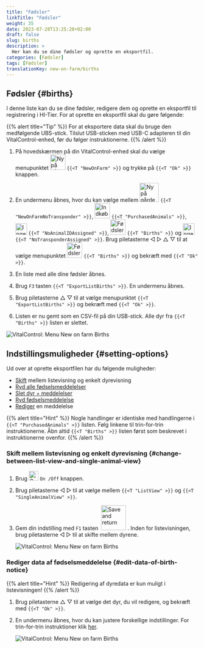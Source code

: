 ```yaml
---
title: "Fødsler"
linkTitle: "Fødsler"
weight: 35
date: 2023-07-28T13:25:28+02:00
draft: false
slug: births
description: >
  Her kan du se dine fødsler og oprette en eksportfil.
categories: [Fødsler]
tags: [Fødsler]
translationKey: new-on-farm/births
---
```

## Fødsler {#births}

I denne liste kan du se dine fødsler, redigere dem og oprette en eksportfil til registrering i HI-Tier. For at oprette en eksportfil skal du gøre følgende:

{{% alert title="Tip" %}}
For at eksportere data skal du bruge den medfølgende UBS-stick. Tilslut USB-sticken med USB-C adapteren til din VitalControl-enhed, før du følger instruktionerne.
{{% /alert %}}

1. På hovedskærmen på din VitalControl-enhed skal du vælge menupunktet <img src="/icons/main/new-on-farm.svg" width="40" align="bottom" alt="Ny på gården" /> `{{<T "NewOnFarm" >}}` og trykke på `{{<T "Ok" >}}` knappen.

2. En undermenu åbnes, hvor du kan vælge mellem <img src="/icons/registration/new-on-farm-no-transponder.svg" width="50" align="bottom" alt="Ny på gården, ingen transponder" /> `{{<T "NewOnFarmNoTransponder" >}}`, <img src="/icons/main/new-on-farm.svg" width="40" align="bottom" alt="Indkøbte dyr" /> `{{<T "PurchasedAnimals" >}}`, <img src="/icons/registration/no-eartag-number.svg" width="30" align="bottom" alt="Ingen national dyre-ID" /> `{{<T "NoAnimalIDAssigned" >}}`, <img src="/icons/main/births.svg" width="40" align="bottom" alt="Fødsler" /> `{{<T "Births" >}}` og <img src="/icons/registration/no-transponder.svg" width="30" align="bottom" alt="Ingen transponder tildelt" /> `{{<T "NoTransponderAssigned" >}}`. Brug piletasterne ◁ ▷ △ ▽ til at vælge menupunktet <img src="/icons/main/births.svg" width="40" align="bottom" alt="Fødsler" /> `{{<T "Births" >}}` og bekræft med `{{<T "Ok" >}}`.

3. En liste med alle dine fødsler åbnes.

4. Brug `F3` tasten `{{<T "ExportListBirths" >}}`. En undermenu åbnes.

5. Brug piletasterne △ ▽ til at vælge menupunktet `{{<T "ExportListBirths" >}}` og bekræft med `{{<T "Ok" >}}`.

6. Listen er nu gemt som en CSV-fil på din USB-stick. Alle dyr fra `{{<T "Births" >}}` listen er slettet.

![VitalControl: Menu New on farm Births](../images/births.png "Births")

## Indstillingsmuligheder {#setting-options}

Ud over at oprette eksportfilen har du følgende muligheder:

- [Skift](#change-between-list-view-and-single-animal-view) mellem listevisning og enkelt dyrevisning
- [Ryd alle fødselsmeddelelser](../purchased-animals/#clear-all-purchase-notices)
- [Slet dyr + meddelelser](../purchased-animals/#delete-animal--purchase-notice)
- [Ryd fødselsmeddelelse](../purchased-animals/#clear-notice-of-purchase)
- [Rediger](#edit-data-of-birth-notice) en meddelelse

{{% alert title="Hint" %}}
Nogle handlinger er identiske med handlingerne i `{{<T "PurchasedAnimals" >}}` listen. Følg linkene til trin-for-trin instruktionerne. Åbn altid `{{<T "Births" >}}` listen først som beskrevet i instruktionerne ovenfor.
{{% /alert %}}

### Skift mellem listevisning og enkelt dyrevisning {#change-between-list-view-and-single-animal-view}

1. Brug <img src="/icons/gear.svg" width="25" align="bottom" alt="Gear" /> `On /Off` knappen.

2. Brug piletasterne ◁ ▷ til at vælge mellem `{{<T "ListView" >}}` og `{{<T "SingleAnimalView" >}}`.

3. Gem din indstilling med `F1` tasten &nbsp;<img src="/icons/footer/save_exit.svg" width="65" align="bottom" alt="Save and return" />&nbsp;. Inden for listevisningen, brug piletasterne ◁ ▷ til at skifte mellem dyrene.

    ![VitalControl: Menu New on farm Births](../images/change.png "Change between list view and single animal view")

### Rediger data af fødselsmeddelelse {#edit-data-of-birth-notice}

{{% alert title="Hint" %}}
Redigering af dyredata er kun muligt i listevisningen!
{{% /alert %}}

1. Brug piletasterne △ ▽ til at vælge det dyr, du vil redigere, og bekræft med `{{<T "Ok" >}}`.

2. En undermenu åbnes, hvor du kan justere forskellige indstillinger. For trin-for-trin instruktioner klik [her](/en/docs/new/calving/#register-a-calving).

    ![VitalControl: Menu New on farm Births](../images/edit2.png "Edit a birth notice")
